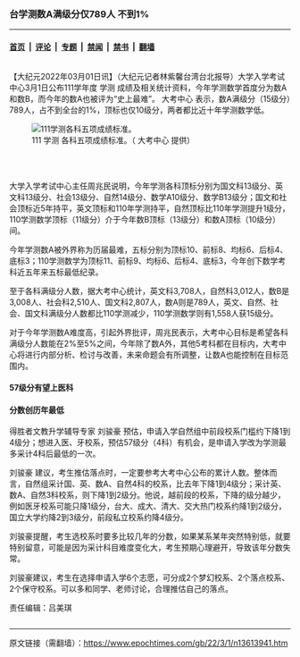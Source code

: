 ### 台学测数A满级分仅789人 不到1%

---

#### [首页](../../../..?n13613941) &nbsp;|&nbsp; [评论](../../../../../epoch-comment?n13613941) &nbsp;|&nbsp; [专题](../../../../../epoch-special?n13613941) &nbsp;|&nbsp; [禁闻](../../../../../epoch-news?n13613941) &nbsp;|&nbsp; [禁书](../../../../../books?n13613941) &nbsp;|&nbsp; [翻墙](https://github.com/gfw-breaker/nogfw/blob/master/README.md?n13613941)


<div class="column" id="artbody" itemprop="articleBody">
 <!-- article content begin -->
 <p>
  【大纪元2022年03月01日讯】（大纪元记者林紫馨台湾台北报导）大学入学考试中心3月1日公布111学年度
  <ok href="https://www.epochtimes.com/gb/tag/%E5%AD%A6%E6%B5%8B.html">
   学测
  </ok>
  成绩及相关统计资料，今年学测数学首度分为数A和数B，而今年的数A也被评为“史上最难”。
  <ok href="https://www.epochtimes.com/gb/tag/%E5%A4%A7%E8%80%83%E4%B8%AD%E5%BF%83.html">
   大考中心
  </ok>
  表示，数A满级分（15级分）789人，占不到全台的1%，顶标也仅10级分，两者都比近十年学测数学低。
 </p>
 <figure aria-describedby="caption-13613944" class="wp-caption aligncenter" id="13613944" style="width: 500px">
  <ok href=" https://i.epochtimes.com/assets/uploads/2022/03/id13613944-542943-450x214.png" rel="noreferrer noopener" target="_blank">
   <img alt="111学测各科五项成绩标准。" src="https://i.epochtimes.com/assets/uploads/2022/03/id13613944-542943-450x214.png"/>
  </ok>
  <br/><figcaption class="wp-caption-text" id="caption-13613944">
   111
   <ok href="https://www.epochtimes.com/gb/tag/%E5%AD%A6%E6%B5%8B.html">
    学测
   </ok>
   各科五项成绩标准。（
   <ok href="https://www.epochtimes.com/gb/tag/%E5%A4%A7%E8%80%83%E4%B8%AD%E5%BF%83.html">
    大考中心
   </ok>
   提供）
  </figcaption><br/>
 </figure><br/>
 <p>
  大学入学考试中心主任周兆民说明，今年学测各科顶标分别为国文科13级分、英文科13级分、社会13级分、自然14级分、数学A10级分、数学B13级分；国文和社会顶标近5年持平，英文顶标和110年学测持平，自然顶标比110年学测提升1级分，110学测数学顶标（11级分）介于今年数B顶标（13级分）和数A顶标（10级分）间。
 </p>
 <p>
  今年学测数A被外界称为历届最难，五标分别为顶标10、前标8、均标6、后标4、底标3；110学测数学为顶标11、前标9、均标6、后标4、底标3，今年创下数学考科近五年来五标最低纪录。
 </p>
 <p>
  至于各科满级分人数，据大考中心统计，英文科3,708人，自然科3,012人，数B是3,008人、社会科2,510人、国文科2,807人，数A则是789人，英文、自然、社会、国文科满级分人数都比110学测减少，110学测数学则有1,558人获15级分。
 </p>
 <p>
  对于今年学测数A难度高，引起外界批评，周兆民表示，大考中心目标是希望各科满级分人数能在2%至5%之间，今年除了数A外，其他5考科都在目标内，大考中心将进行内部分析、检讨与改善，未来命题会有所调整，让数A也能控制在目标范围内。
 </p>
 <h4>
  57级分有望上医科
 </h4>
 <h4>
  分数创历年最低
 </h4>
 <p>
  得胜者文教升学辅导专家
  <ok href="https://www.epochtimes.com/gb/tag/%E5%88%98%E9%AA%8F%E8%B1%AA.html">
   刘骏豪
  </ok>
  预估，申请入学自然组中前段校系门槛约下降1到4级分；想进入医、牙校系，预估57级分（4科）有机会，是申请入学改为学测最多采计4科后最低的一次。
 </p>
 <p>
  <ok href="https://www.epochtimes.com/gb/tag/%E5%88%98%E9%AA%8F%E8%B1%AA.html">
   刘骏豪
  </ok>
  建议，考生推估落点时，一定要参考大考中心公布的累计人数。整体而言，自然组采计国、英、数A、自然4科的校系，比去年下降1到4级分；采计英、数A、自然3科校系，则下降1到2级分。他说，越前段的校系，下降的级分越少，例如医牙校系可能只降1级分，台大、成大、清大、交大热门校系约降1到2级分，国立大学约降2到3级分，前段私立校系约降4级分。
 </p>
 <p>
  刘骏豪提醒，考生选校系时要多比较几年的分数，如果某系某年突然特别低，就要特别留意，可能是因为采计科目难度变化大，考生预期心理避开，导致该年分数失常。
 </p>
 <p>
  刘骏豪建议，考生在选择申请入学6个志愿，可分成2个梦幻校系、2个落点校系、2个保守校系。可以多和同学、老师讨论，合理推估自己的落点。
 </p>
 <p>
  责任编辑：吕美琪
 </p>
 <!-- article content end -->
</div>


---

原文链接（需翻墙）：https://www.epochtimes.com/gb/22/3/1/n13613941.htm